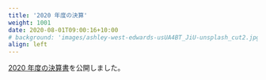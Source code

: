 ```yaml
---
title: '2020 年度の決算'
weight: 1001
date: 2020-08-01T09:00:16+10:00
# background: 'images/ashley-west-edwards-usUA4BT_JiU-unsplash_cut2.jpg'
align: left
---
```



[2020 年度の決算書](https://github.com/oshw-tokyo/financial-results/blob/main/financial-results/2020-financial-results-zeroidea.pdf)を公開しました。


